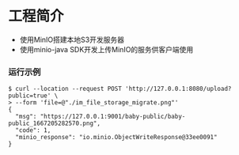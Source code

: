 # 工程简介

- 使用MinIO搭建本地S3开发服务器
- 使用minio-java SDK开发上传MinIO的服务供客户端使用

### 运行示例

```shell
$ curl --location --request POST 'http://127.0.0.1:8080/upload?public=true' \
> --form 'file=@"./im_file_storage_migrate.png"'
{
  "msg": "https://127.0.0.1:9001/baby-public/baby-public_1667205282570.png",
  "code": 1,
  "minio_response": "io.minio.ObjectWriteResponse@33ee0091"
}
```
